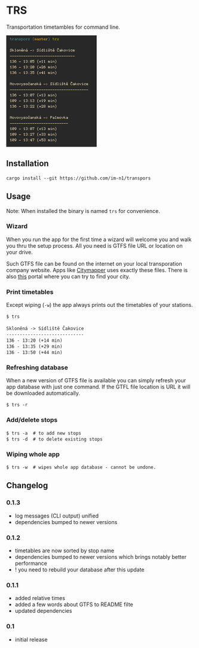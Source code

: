 # TRS 

Transportation timetambles for command line.

![example](./assets/example.png)

## Installation

```
cargo install --git https://github.com/im-n1/transpors
```

## Usage

Note: When installed the binary is named `trs` for convenience.

### Wizard

When you run the app for the first time a wizard will welcome you and
walk you thru the setup process. All you need is GTFS file URL or location
on your drive.

Such GTFS file can be found on the internet on your local transporation company
website. Apps like [Citymapper](https://citymapper.com/) uses exactly these
files. There is also [this](https://transitfeeds.com/) portal where you can try
to find your city.

### Print timetables

Except wiping (`-w`) the app always prints out the timetables of your stations.

```
$ trs

Skloněná -> Sídliště Čakovice
-----------------------------
136 - 13:20 (+14 min)
136 - 13:35 (+29 min)
136 - 13:50 (+44 min)
```

### Refreshing database

When a new version of GTFS file is available you can simply refresh your app database
with just one command. If the GTFL file location is URL it will be downloaded automatically.

```
$ trs -r
```

### Add/delete stops

```
$ trs -a  # to add new stops
$ trs -d  # to delete existing stops
```

### Wiping whole app

```
$ trs -w  # wipes whole app database - cannot be undone.
```

## Changelog

### 0.1.3

- log messages (CLI output) unified
- dependencies bumped to newer versions

### 0.1.2

- timetables are now sorted by stop name
- dependencies bumped to newer versions which brings notably better performance
- ! you need to rebuild your database after this update

### 0.1.1

- added relative times
- added a few words about GTFS to README filte
- updated dependencies

### 0.1

- initial release
